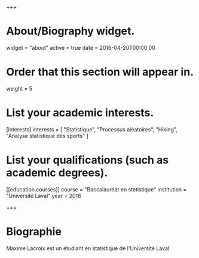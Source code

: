 +++
# About/Biography widget.
widget = "about"
active = true
date = 2016-04-20T00:00:00

# Order that this section will appear in.
weight = 5

# List your academic interests.
[interests]
  interests = [
    "Statistique",
    "Processus aléatoires",
    "Hiking",
    "Analyse statistique des sports"
  ]

# List your qualifications (such as academic degrees).
[[education.courses]]
  course = "Baccalauréat en statistique"
  institution = "Université Laval"
  year = 2018


+++

# Biographie

Maxime Lacroix est un étudiant en statistique de l'Université Laval.
